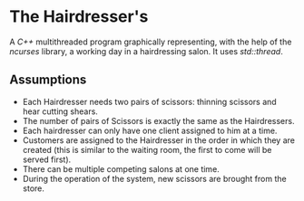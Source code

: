 # The Hairdresser's

A *C++* multithreaded program graphically representing, with the help of the *ncurses* library, a working day in a hairdressing salon. It uses *std::thread*.

## Assumptions

- Each Hairdresser needs two pairs of scissors: thinning scissors and hear cutting shears.
- The number of pairs of Scissors is exactly the same as the Hairdressers.
- Each hairdresser can only have one client assigned to him at a time.
- Customers are assigned to the Hairdresser in the order in which they are created (this is similar to the waiting room, the first to come will be served first).
- There can be multiple competing salons at one time.
- During the operation of the system, new scissors are brought from the store.
